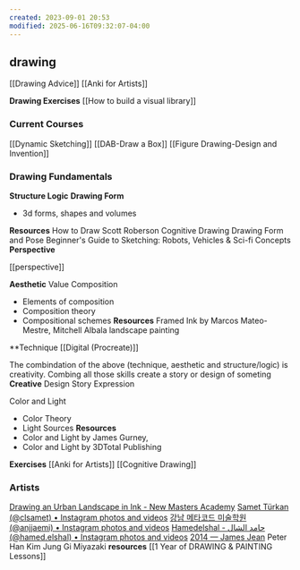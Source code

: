 ```yaml
---
created: 2023-09-01 20:53
modified: 2025-06-16T09:32:07-04:00
---
```

## drawing
[[Drawing Advice]]
[[Anki for Artists]]

**Drawing Exercises**
[[How to build a visual library]]
### Current Courses
[[Dynamic Sketching]]
[[DAB-Draw a Box]]
[[Figure Drawing-Design and Invention]]
### Drawing Fundamentals

**Structure Logic**
**Drawing Form**
- 3d forms, shapes and volumes

**Resources**
	How to Draw Scott Roberson
	Cognitive Drawing
	Drawing Form and Pose
	Beginner's Guide to Sketching: Robots, Vehicles & Sci-fi Concepts
**Perspective**

[[perspective]]

**Aesthetic**
Value
Composition
- Elements of composition
- Composition theory
- Compositional schemes
**Resources**
	 Framed Ink by Marcos Mateo-Mestre, Mitchell Albala landscape painting

**Technique
[[Digital (Procreate)]]


The combindation of the above (technique, aesthetic and structure/logic) is creativity. Combing all those skills create a story or design of someting
**Creative**
Design
Story
Expression


Color and Light
-  Color Theory
- Light Sources
**Resources**
-  Color and Light by James Gurney,
-  Color and Light by 3DTotal Publishing

**Exercises**
[[Anki for Artists]]
[[Cognitive Drawing]]


### Artists
[Drawing an Urban Landscape in Ink - New Masters Academy](https://www.nma.art/videolessons/drawing-an-urban-landscape-in-ink/)
[Samet Türkan (@clsamet) • Instagram photos and videos](https://www.instagram.com/clsamet/)
[강남 메타코드 미술학원 (@anjjaemi) • Instagram photos and videos](https://www.instagram.com/anjjaemi/)
[Hamedelshal - حامد الشال (@hamed.elshal) • Instagram photos and videos](https://www.instagram.com/hamed.elshal/)
[2014 — James Jean](http://www.jamesjean.com/sketch2014/gp63dft07txn3bbftampaw2pby9vwn)
Peter Han
Kim Jung Gi
Miyazaki
**resources**
[[1 Year of DRAWING & PAINTING Lessons]]
